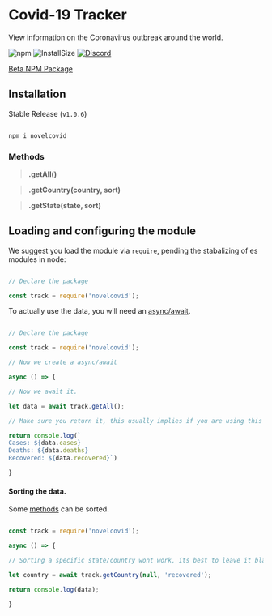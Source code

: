 
# Covid-19 Tracker

View information on the Coronavirus outbreak around the world.


![npm](https://flat.badgen.net/npm/v/novelcovid) ![InstallSize](https://badgen.net/packagephobia/install/novelcovid) [![Discord](https://img.shields.io/badge/Discord-600%20Online-7289da)](https://discord.gg/tTEBTxR)


[Beta NPM Package](https://www.npmjs.com/package/covidtracker)
  

## Installation

Stable Release (`v1.0.6`)

```js

npm i novelcovid

```

### Methods

>  **.getAll()**

>  **.getCountry(country, sort)**

>  **.getState(state, sort)**

  

## Loading and configuring the module

We suggest you load the module via `require`, pending the stabalizing of es modules in node:

```js

// Declare the package

const track = require('novelcovid');

```

To actually use the data, you will need an [async/await](https://javascript.info/async-await).

```js

// Declare the package

const track = require('novelcovid');

// Now we create a async/await

async () => {

// Now we await it.

let data = await track.getAll();

// Make sure you return it, this usually implies if you are using this inside a function.

return console.log(`
Cases: ${data.cases}
Deaths: ${data.deaths}
Recovered: ${data.recovered}`)

}

```

#### Sorting the data.

Some [methods](https://www.npmjs.com/package/covidtracker#methods) can be sorted.

```js

const track = require('novelcovid');

async () => {

// Sorting a specific state/country wont work, its best to leave it blank/null.

let country = await track.getCountry(null, 'recovered');

return console.log(data);

}

```